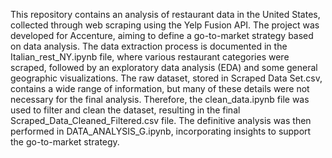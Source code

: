 This repository contains an analysis of restaurant data in the United States, collected through web scraping using the Yelp Fusion API. 
The project was developed for Accenture, aiming to define a go-to-market strategy based on data analysis. 
The data extraction process is documented in the Italian_rest_NY.ipynb file, where various restaurant categories were scraped, followed by an exploratory data analysis (EDA) and some general geographic visualizations. 
The raw dataset, stored in Scraped Data Set.csv, contains a wide range of information, but many of these details were not necessary for the final analysis. 
Therefore, the clean_data.ipynb file was used to filter and clean the dataset, resulting in the final Scraped_Data_Cleaned_Filtered.csv file. 
The definitive analysis was then performed in DATA_ANALYSIS_G.ipynb, incorporating insights to support the go-to-market strategy.
